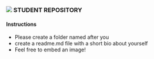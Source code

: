 ### ![](https://ga-dash.s3.amazonaws.com/production/assets/logo-9f88ae6c9c3871690e33280fcf557f33.png) STUDENT REPOSITORY

#### Instructions

+ Please create a folder named after you
+ create a readme.md file with a short bio about yourself 
+ Feel free to embed an image!